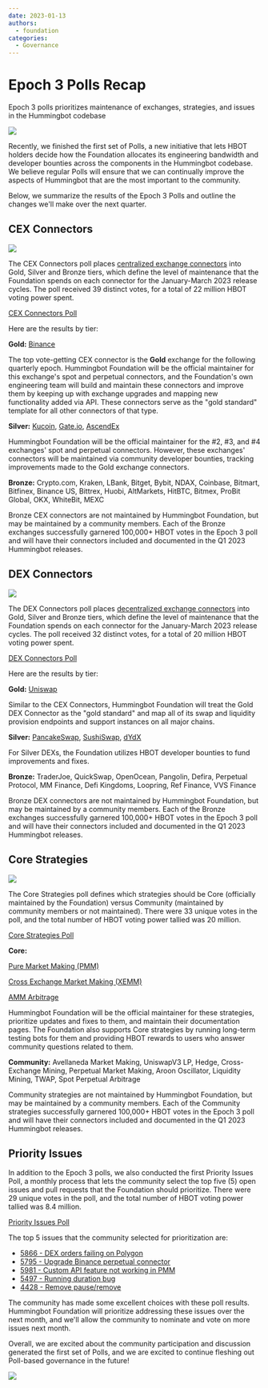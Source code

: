 ```yaml
---
date: 2023-01-13
authors:
  - foundation
categories:
  - Governance
---
```


# Epoch 3 Polls Recap

Epoch 3 polls prioritizes maintenance of exchanges, strategies, and issues in the Hummingbot codebase

![](Epoch-3-Polls-Recap.png)

Recently, we finished the first set of Polls, a new initiative that lets HBOT holders decide how the Foundation allocates its engineering bandwidth and developer bounties across the components in the Hummingbot codebase. We believe regular Polls will ensure that we can continually improve the aspects of Hummingbot that are the most important to the community.

Below, we summarize the results of the Epoch 3 Polls and outline the changes we'll make over the next quarter.

<!-- more -->

## CEX Connectors

![](./2.png)

The CEX Connectors poll places [centralized exchange connectors](https://hummingbot.org/cex-connectors/) into Gold, Silver and Bronze tiers, which define the level of maintenance that the Foundation spends on each connector for the January-March 2023 release cycles. The poll received 39 distinct votes, for a total of 22 million HBOT voting power spent.

[CEX Connectors Poll](https://snapshot.org/?ref=blog.hummingbot.org#/hbot.eth/proposal/0x6a8146ebc68c3145e29309c1c90a2457a0fd57e806b50d2e0c71bd0543d374a0)

Here are the results by tier:

**Gold:** [Binance](https://www.binance.com/en)

The top vote-getting CEX connector is the **Gold** exchange for the following quarterly epoch. Hummingbot Foundation will be the official maintainer for this exchange's spot and perpetual connectors, and the Foundation's own engineering team will build and maintain these connectors and improve them by keeping up with exchange upgrades and mapping new functionality added via API. These connectors serve as the "gold standard" template for all other connectors of that type.

**Silver:** [Kucoin](https://www.kucoin.com/), [Gate.io](https://www.gate.io/), [AscendEx](https://ascendex.com/en/global-digital-asset-platform)

Hummingbot Foundation will be the official maintainer for the #2, #3, and #4 exchanges' spot and perpetual connectors. However, these exchanges' connectors will be maintained via community developer bounties, tracking improvements made to the Gold exchange connectors.

**Bronze:** Crypto.com, Kraken, LBank, Bitget, Bybit, NDAX, Coinbase, Bitmart, Bitfinex, Binance US, Bittrex, Huobi, AltMarkets, HitBTC, Bitmex, ProBit Global, OKX, WhiteBit, MEXC

Bronze CEX connectors are not maintained by Hummingbot Foundation, but may be maintained by a community members. Each of the Bronze exchanges successfully garnered 100,000+ HBOT votes in the Epoch 3 poll and will have their connectors included and documented in the Q1 2023 Hummingbot releases.

## DEX Connectors

![](./3.png)

The DEX Connectors poll places [decentralized exchange connectors](https://hummingbot.org/dex-connectors/) into Gold, Silver and Bronze tiers, which define the level of maintenance that the Foundation spends on each connector for the January-March 2023 release cycles. The poll received 32 distinct votes, for a total of 20 million HBOT voting power spent.

[DEX Connectors Poll](https://snapshot.org/?ref=blog.hummingbot.org#/hbot.eth/proposal/0xbe9aba533e1eba58ff90672c506e47b87fd5a8dfccf612143ef834e9b984b5a5)

Here are the results by tier:

**Gold:** [Uniswap](https://uniswap.org/)

Similar to the CEX Connectors, Hummingbot Foundation will treat the Gold DEX Connector as the "gold standard" and map all of its swap and liquidity provision endpoints and support instances on all major chains.

**Silver:** [PancakeSwap](https://pancakeswap.finance/), [SushiSwap](https://www.sushi.com/), [dYdX](https://dydx.exchange/)

For Silver DEXs, the Foundation utilizes HBOT developer bounties to fund improvements and fixes.

**Bronze:** TraderJoe, QuickSwap, OpenOcean, Pangolin, Defira, Perpetual Protocol, MM Finance, Defi Kingdoms, Loopring, Ref Finance, VVS Finance

Bronze DEX connectors are not maintained by Hummingbot Foundation, but may be maintained by a community members. Each of the Bronze exchanges successfully garnered 100,000+ HBOT votes in the Epoch 3 poll and will have their connectors included and documented in the Q1 2023 Hummingbot releases.

## Core Strategies

![](./4.png)

The Core Strategies poll defines which strategies should be Core (officially maintained by the Foundation) versus Community (maintained by community members or not maintained). There were 33 unique votes in the poll, and the total number of HBOT voting power tallied was 20 million.

[Core Strategies Poll](https://snapshot.org/?ref=blog.hummingbot.org#/hbot.eth/proposal/0x2a19044bd517c3c952a38dbf9da227d1dbbee8c34bcd69310b9f408bdf1c592d)

**Core:**

[Pure Market Making (PMM)](https://hummingbot.org/strategies/pure-market-making/)

[Cross Exchange Market Making (XEMM)](https://hummingbot.org/strategies/cross-exchange-market-making/)

[AMM Arbitrage](https://hummingbot.org/strategies/amm-arbitrage/)

Hummingbot Foundation will be the official maintainer for these strategies, prioritize updates and fixes to them, and maintain their documentation pages. The Foundation also supports Core strategies by running long-term testing bots for them and providing HBOT rewards to users who answer community questions related to them.

**Community:** Avellaneda Market Making, UniswapV3 LP, Hedge, Cross-Exchange Mining, Perpetual Market Making, Aroon Oscillator, Liquidity Mining, TWAP, Spot Perpetual Arbitrage

Community strategies are not maintained by Hummingbot Foundation, but may be maintained by a community members. Each of the Community strategies successfully garnered 100,000+ HBOT votes in the Epoch 3 poll and will have their connectors included and documented in the Q1 2023 Hummingbot releases.

## Priority Issues

In addition to the Epoch 3 polls, we also conducted the first Priority Issues Poll, a monthly process that lets the community select the top five (5) open issues and pull requests that the Foundation should prioritize. There were 29 unique votes in the poll, and the total number of HBOT voting power tallied was 8.4 million.

[Priority Issues Poll](https://snapshot.org/?ref=blog.hummingbot.org#/hbot.eth/proposal/0x885b0ad9b47c645152bfd8a4603b3a8fd3ee07c0082ee5e8770f8368056f8286)

The top 5 issues that the community selected for prioritization are:

- [5866 - DEX orders failing on Polygon](https://github.com/hummingbot/hummingbot/issues/5866)
- [5795 - Upgrade Binance perpetual connector](https://github.com/hummingbot/hummingbot/issues/5795)
- [5981 - Custom API feature not working in PMM](https://github.com/hummingbot/hummingbot/issues/5981)
- [5497 - Running duration bug](https://github.com/hummingbot/hummingbot/issues/5497)
- [4428 - Remove pause/remove](https://github.com/hummingbot/hummingbot/issues/4428)

The community has made some excellent choices with these poll results. Hummingbot Foundation will prioritize addressing these issues over the next month, and we'll allow the community to nominate and vote on more issues next month.

Overall, we are excited about the community participation and discussion generated the first set of Polls, and we are excited to continue fleshing out Poll-based governance in the future!

![](./shane-rounce-DNkoNXQti3c-unsplash.jpg)

